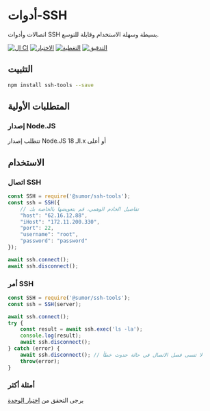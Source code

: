 # أدوات-SSH
اتصالات وأدوات SSH بسيطة وسهلة الاستخدام وقابلة للتوسع.

[![ال CI](https://github.com/sumor-cloud/ssh-tools/actions/workflows/ci.yml/badge.svg)](https://github.com/sumor-cloud/ssh-tools/actions/workflows/ci.yml)
[![الاختبار](https://github.com/sumor-cloud/ssh-tools/actions/workflows/ut.yml/badge.svg)](https://github.com/sumor-cloud/ssh-tools/actions/workflows/ut.yml)
[![التغطية](https://github.com/sumor-cloud/ssh-tools/actions/workflows/coverage.yml/badge.svg)](https://github.com/sumor-cloud/ssh-tools/actions/workflows/coverage.yml)
[![التدقيق](https://github.com/sumor-cloud/ssh-tools/actions/workflows/audit.yml/badge.svg)](https://github.com/sumor-cloud/ssh-tools/actions/workflows/audit.yml)

## التثبيت
```bash
npm install ssh-tools --save
```

## المتطلبات الأولية

### إصدار Node.JS
تتطلب إصدار Node.JS الـ 18.x أو أعلى

## الاستخدام

### اتصال SSH
```javascript
const SSH = require('@sumor/ssh-tools');
const ssh = SSH({
    // تفاصيل الخادم الوهمي، قم بتعويضها بالخاصة بك
    "host": "62.16.12.88",
    "iHost": "172.11.200.330",
    "port": 22,
    "username": "root",
    "password": "password"
});

await ssh.connect();
await ssh.disconnect();
```

### أمر SSH
```javascript
const SSH = require('@sumor/ssh-tools');
const ssh = SSH(server);

await ssh.connect();
try {
    const result = await ssh.exec('ls -la');
    console.log(result);
    await ssh.disconnect();
} catch (error) {
    await ssh.disconnect(); // لا تنسى فصل الاتصال في حالة حدوث خطأ
    throw(error);
}
```

### أمثلة أكثر
يرجى التحقق من [اختبار الوحدة](https://github.com/sumor-cloud/ssh-tools/tree/main/test)